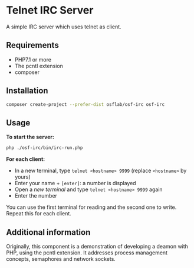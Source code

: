 # Telnet IRC Server

A simple IRC server which uses telnet as client. 

## Requirements

* PHP7.1 or more
* The pcntl extension
* composer

## Installation

```bash
composer create-project --prefer-dist osflab/osf-irc osf-irc
```

## Usage

**To start the server:**

```bash
php ./osf-irc/bin/irc-run.php
```

**For each client:**

* In a new terminal, type `telnet <hostname> 9999` (replace `<hostname>` by yours) 
* Enter your name + `[enter]`: a number is displayed
* Open a *new terminal* and type `telnet <hostname> 9999` again
* Enter the number

You can use the first terminal for reading and the second one to write. Repeat 
this for each client.

## Additional information

Originally, this component is a demonstration of developing a deamon with PHP, 
using the pcntl extension. It addresses process management concepts, semaphores 
and network sockets.
